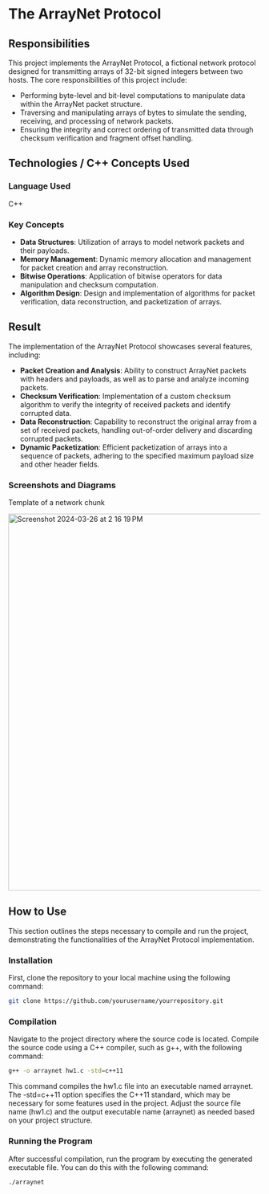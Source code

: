 # The ArrayNet Protocol

## Responsibilities

This project implements the ArrayNet Protocol, a fictional network protocol designed for transmitting arrays of 32-bit signed integers between two hosts. The core responsibilities of this project include:

- Performing byte-level and bit-level computations to manipulate data within the ArrayNet packet structure.
- Traversing and manipulating arrays of bytes to simulate the sending, receiving, and processing of network packets.
- Ensuring the integrity and correct ordering of transmitted data through checksum verification and fragment offset handling.

## Technologies / C++ Concepts Used

### Language Used
C++

### Key Concepts
- **Data Structures**: Utilization of arrays to model network packets and their payloads.
- **Memory Management**: Dynamic memory allocation and management for packet creation and array reconstruction.
- **Bitwise Operations**: Application of bitwise operators for data manipulation and checksum computation.
- **Algorithm Design**: Design and implementation of algorithms for packet verification, data reconstruction, and packetization of arrays.

## Result

The implementation of the ArrayNet Protocol showcases several features, including:

- **Packet Creation and Analysis**: Ability to construct ArrayNet packets with headers and payloads, as well as to parse and analyze incoming packets.
- **Checksum Verification**: Implementation of a custom checksum algorithm to verify the integrity of received packets and identify corrupted data.
- **Data Reconstruction**: Capability to reconstruct the original array from a set of received packets, handling out-of-order delivery and discarding corrupted packets.
- **Dynamic Packetization**: Efficient packetization of arrays into a sequence of packets, adhering to the specified maximum payload size and other header fields.

### Screenshots and Diagrams
Template of a network chunk

<img width="751" alt="Screenshot 2024-03-26 at 2 16 19 PM" src="https://github.com/labeshbaral1/cse220_hw1/assets/99603007/71b38b69-7789-46ee-b27a-d850dc8106fc">


## How to Use

This section outlines the steps necessary to compile and run the project, demonstrating the functionalities of the ArrayNet Protocol implementation.

### Installation

First, clone the repository to your local machine using the following command:

```bash
git clone https://github.com/yourusername/yourrepository.git
```

### Compilation

Navigate to the project directory where the source code is located. Compile the source code using a C++ compiler, such as g++, with the following command:

```bash
g++ -o arraynet hw1.c -std=c++11
```

This command compiles the hw1.c file into an executable named arraynet. The -std=c++11 option specifies the C++11 standard, which may be necessary for some features used in the project. Adjust the source file name (hw1.c) and the output executable name (arraynet) as needed based on your project structure.


### Running the Program

After successful compilation, run the program by executing the generated executable file. You can do this with the following command:

```bash
./arraynet
```

